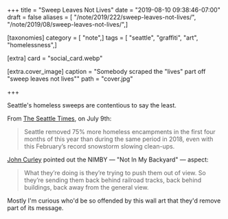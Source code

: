 +++
title = "Sweep Leaves Not Lives"
date = "2019-08-10 09:38:46-07:00"
draft = false
aliases = [ "/note/2019/222/sweep-leaves-not-lives/", "/note/2019/08/sweep-leaves-not-lives/",]

[taxonomies]
category = [ "note",]
tags = [ "seattle", "graffiti", "art", "homelessness",]

[extra]
card = "social_card.webp"

[extra.cover_image]
caption = "Somebody scraped the \"lives\" part off \"sweep leaves not lives\""
path = "cover.jpg"

+++

Seattle's homeless sweeps are contentious to say the least.

From [The Seattle Times][], on July 9th:

[The Seattle Times]: https://www.seattletimes.com/seattle-news/homeless/on-way-to-long-term-changes-seattle-mayor-jenny-durkan-quietly-clears-homeless-camps/

> Seattle removed 75% more homeless encampments in the first four months of this year than during the same period in 2018, even with this February’s record snowstorm slowing clean-ups.

[John Curley][] pointed out the NIMBY — "Not In My Backyard" — aspect:

[John Curley]: https://mynorthwest.com/1445501/seattle-homeless-sweeps-2019/

> What they’re doing is they’re trying to push them out of view. So they’re sending them back behind railroad tracks, back behind buildings, back away from the general view.

Mostly I'm curious who'd be so offended by this wall art that they'd remove part of its message.
